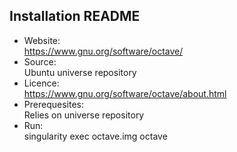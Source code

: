 ## Installation README

* Website:  
            https://www.gnu.org/software/octave/
* Source:   
            Ubuntu universe repository
* Licence:  
            https://www.gnu.org/software/octave/about.html
* Prerequesites:     
            Relies on universe repository
* Run:      
            singularity exec octave.img octave
